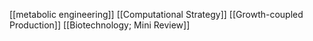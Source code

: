[[metabolic engineering]]
[[Computational Strategy]]
[[Growth-coupled Production]]
[[Biotechnology; Mini Review]]
